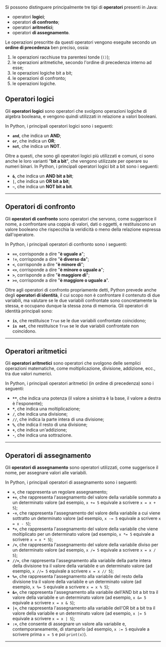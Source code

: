 Si possono distinguere principalmente tre tipi di **operatori** presenti in Java:
- operatori **logici**;
- operatori **di confronto**;
- operatori **aritmetici**;
- operatori **di assegnamento**.

Le operazioni prescritte da questi operatori vengono eseguite secondo un **ordine di precedenza** ben preciso, ossia:
1. le operazioni racchiuse tra parentesi tonde (`()`);
2. le operazioni aritmetiche, secondo l'ordine di precedenza interno ad esse;
3. le operazioni logiche bit a bit;
4. le operazioni di confronto;
5. le operazioni logiche.

## Operatori logici

Gli **operatori logici** sono operatori che svolgono operazioni logiche di algebra booleana, e vengono quindi utilizzati in relazione a valori booleani.

In Python, i principali operatori logici sono i seguenti:
- **`and`**, che indica un **AND**;
- **`or`**, che indica un **OR**;
- **`not`**, che indica un **NOT**.

Oltre a questi, che sono gli operatori logici più utilizzati e comuni, ci sono anche le loro varianti "**bit a bit**", che vengono utilizzate per operare su numeri binari. In Python, i principali operatori logici bit a bit sono i seguenti:
- **`&`**, che indica un **AND bit a bit**;
- **`|`**, che indica un **OR bit a bit**;
- **`~`**, che indica un **NOT bit a bit**.
___
## Operatori di confronto

Gli **operatori di confronto** sono operatori che servono, come suggerisce il nome, a confrontare una coppia di valori, dati o oggetti, e restituiscono un valore booleano che rispecchia la veridicità o meno della relazione espressa dall'operatore.

In Python, i principali operatori di confronto sono i seguenti:
- **`==`**, corrisponde a dire "**è uguale a**";
- **`!=`**, corrisponde a dire "**è diverso da**";
- **`<`**, corrisponde a dire "**è minore di**";
- **`<=`**, corrisponde a dire "**è minore o uguale a**";
- **`>`**, corrisponde a dire "**è maggiore di**";
- **`>=`**, corrisponde a dire "**è maggiore o uguale a**".

Oltre agli operatori di confronto propriamente detti, Python prevede anche degli **operatori di identità**, il cui scopo non è confrontare il contenuto di due variabili, ma valutare se le due variabili confrontate sono concretamente la stessa, e occupano dunque la stessa zona di memoria. Gli operatori di identità principali sono:
- **`is`**, che restituisce `True` se le due variabili confrontate coincidono;
- **`is not`**, che restituisce `True` se le due variabili confrontate non coincidono.
___
## Operatori aritmetici

Gli **operatori aritmetici** sono operatori che svolgono delle semplici operazioni matematiche, come moltiplicazione, divisione, addizione, ecc., tra due valori numerici.

In Python, i principali operatori aritmetici (in ordine di precedenza) sono i seguenti:
- **`**`**, che indica una potenza (il valore a sinistra è la base, il valore a destra è l'esponente);
- **`*`**, che indica una moltiplicazione;
- **`/`**, che indica una divisione;
- **`//`**, che indica la parte intera di una divisione;
- **`%`**, che indica il resto di una divisione;
- **`+`**, che indica un'addizione;
- **`-`**, che indica una sottrazione.
___
## Operatori di assegnamento

Gli **operatori di assegnamento** sono operatori utilizzati, come suggerisce il nome, per assegnare valori alle variabili.

In Python, i principali operatori di assegnamento sono i seguenti:
- **`=`**, che rappresenta un regolare assegnamento;
- **`+=`**, che rappresenta l'assegnamento del valore della variabile sommato a un determinato valore (ad esempio, `x += 5` equivale a scrivere `x = x + 5`);
- **`-=`**, che rappresenta l'assegnamento del valore della variabile a cui viene sottratto un determinato valore (ad esempio, `x -= 5` equivale a scrivere `x = x - 5`);
- **`*=`**, che rappresenta l'assegnamento del valore della variabile che viene moltiplicato per un determinato valore (ad esempio, `x *= 5` equivale a scrivere `x = x * 5`);
- **`/=`**, che rappresenta l'assegnamento del valore della variabile diviso per un determinato valore (ad esempio, `x /= 5` equivale a scrivere `x = x / 5`);
- **`//=`**, che rappresenta l'assegnamento alla variabile della parte intera della divisione tra il valore della variabile e un determinato valore (ad esempio, `x //= 5` equivale a scrivere `x = x // 5`);
- **`%=`**, che rappresenta l'assegnamento alla variabile del resto della divisione tra il valore della variabile e un determinato valore (ad esempio, `x %= 5` equivale a scrivere `x = x % 5`);
- **`&=`**, che rappresenta l'assegnamento alla variabile dell'AND bit a bit tra il valore della variabile e un determinato valore (ad esempio, `x &= 5` equivale a scrivere `x = x & 5`);
- **`|=`**, che rappresenta l'assegnamento alla variabile dell'OR bit a bit tra il valore della variabile e un determinato valore (ad esempio, `x |= 5` equivale a scrivere `x = x | 5`);
- **`:=`**, che consente di assegnare un valore alla variabile e, contemporaneamente, di stamparlo (ad esempio, `x := 5` equivale a scrivere prima `x = 5` e poi `print(x)`).
___